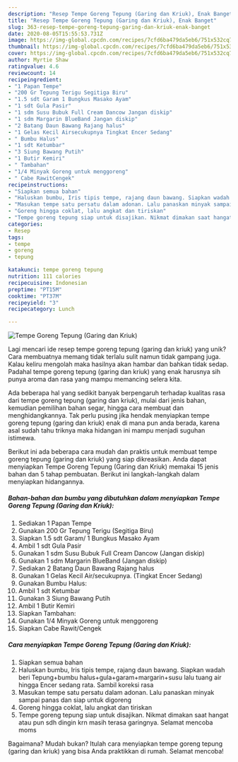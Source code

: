 ```yaml
---
description: "Resep Tempe Goreng Tepung (Garing dan Kriuk), Enak Banget"
title: "Resep Tempe Goreng Tepung (Garing dan Kriuk), Enak Banget"
slug: 363-resep-tempe-goreng-tepung-garing-dan-kriuk-enak-banget
date: 2020-08-05T15:55:53.731Z
image: https://img-global.cpcdn.com/recipes/7cfd6ba479da5eb6/751x532cq70/tempe-goreng-tepung-garing-dan-kriuk-foto-resep-utama.jpg
thumbnail: https://img-global.cpcdn.com/recipes/7cfd6ba479da5eb6/751x532cq70/tempe-goreng-tepung-garing-dan-kriuk-foto-resep-utama.jpg
cover: https://img-global.cpcdn.com/recipes/7cfd6ba479da5eb6/751x532cq70/tempe-goreng-tepung-garing-dan-kriuk-foto-resep-utama.jpg
author: Myrtie Shaw
ratingvalue: 4.6
reviewcount: 14
recipeingredient:
- "1 Papan Tempe"
- "200 Gr Tepung Terigu Segitiga Biru"
- "1.5 sdt Garam 1 Bungkus Masako Ayam"
- "1 sdt Gula Pasir"
- "1 sdm Susu Bubuk Full Cream Dancow Jangan diskip"
- "1 sdm Margarin BlueBand Jangan diskip"
- "2 Batang Daun Bawang Rajang halus"
- "1 Gelas Kecil Airsecukupnya Tingkat Encer Sedang"
- " Bumbu Halus"
- "1 sdt Ketumbar"
- "3 Siung Bawang Putih"
- "1 Butir Kemiri"
- " Tambahan"
- "1/4 Minyak Goreng untuk menggoreng"
- " Cabe RawitCengek"
recipeinstructions:
- "Siapkan semua bahan"
- "Haluskan bumbu, Iris tipis tempe, rajang daun bawang. Siapkan wadah beri Tepung+bumbu halus+gula+garam+margarin+susu lalu tuang air hingga Encer sedang rata. Sambil koreksi rasa"
- "Masukan tempe satu persatu dalam adonan. Lalu panaskan minyak sampai panas dan siap untuk digoreng"
- "Goreng hingga coklat, lalu angkat dan tiriskan"
- "Tempe goreng tepung siap untuk disajikan. Nikmat dimakan saat hangat atau pun sdh dingin krn masih terasa garingnya. Selamat mencoba moms"
categories:
- Resep
tags:
- tempe
- goreng
- tepung

katakunci: tempe goreng tepung 
nutrition: 111 calories
recipecuisine: Indonesian
preptime: "PT15M"
cooktime: "PT37M"
recipeyield: "3"
recipecategory: Lunch

---
```



![Tempe Goreng Tepung (Garing dan Kriuk)](https://img-global.cpcdn.com/recipes/7cfd6ba479da5eb6/751x532cq70/tempe-goreng-tepung-garing-dan-kriuk-foto-resep-utama.jpg)

Lagi mencari ide resep tempe goreng tepung (garing dan kriuk) yang unik? Cara membuatnya memang tidak terlalu sulit namun tidak gampang juga. Kalau keliru mengolah maka hasilnya akan hambar dan bahkan tidak sedap. Padahal tempe goreng tepung (garing dan kriuk) yang enak harusnya sih punya aroma dan rasa yang mampu memancing selera kita.

Ada beberapa hal yang sedikit banyak berpengaruh terhadap kualitas rasa dari tempe goreng tepung (garing dan kriuk), mulai dari jenis bahan, kemudian pemilihan bahan segar, hingga cara membuat dan menghidangkannya. Tak perlu pusing jika hendak menyiapkan tempe goreng tepung (garing dan kriuk) enak di mana pun anda berada, karena asal sudah tahu triknya maka hidangan ini mampu menjadi suguhan istimewa.




Berikut ini ada beberapa cara mudah dan praktis untuk membuat tempe goreng tepung (garing dan kriuk) yang siap dikreasikan. Anda dapat menyiapkan Tempe Goreng Tepung (Garing dan Kriuk) memakai 15 jenis bahan dan 5 tahap pembuatan. Berikut ini langkah-langkah dalam menyiapkan hidangannya.

<!--inarticleads1-->

##### Bahan-bahan dan bumbu yang dibutuhkan dalam menyiapkan Tempe Goreng Tepung (Garing dan Kriuk):

1. Sediakan 1 Papan Tempe
1. Gunakan 200 Gr Tepung Terigu (Segitiga Biru)
1. Siapkan 1.5 sdt Garam/ 1 Bungkus Masako Ayam
1. Ambil 1 sdt Gula Pasir
1. Gunakan 1 sdm Susu Bubuk Full Cream Dancow (Jangan diskip)
1. Gunakan 1 sdm Margarin BlueBand (Jangan diskip)
1. Sediakan 2 Batang Daun Bawang Rajang halus
1. Gunakan 1 Gelas Kecil Air/secukupnya. (Tingkat Encer Sedang)
1. Gunakan  Bumbu Halus:
1. Ambil 1 sdt Ketumbar
1. Gunakan 3 Siung Bawang Putih
1. Ambil 1 Butir Kemiri
1. Siapkan  Tambahan:
1. Gunakan 1/4 Minyak Goreng untuk menggoreng
1. Siapkan  Cabe Rawit/Cengek




<!--inarticleads2-->

##### Cara menyiapkan Tempe Goreng Tepung (Garing dan Kriuk):

1. Siapkan semua bahan
1. Haluskan bumbu, Iris tipis tempe, rajang daun bawang. Siapkan wadah beri Tepung+bumbu halus+gula+garam+margarin+susu lalu tuang air hingga Encer sedang rata. Sambil koreksi rasa
1. Masukan tempe satu persatu dalam adonan. Lalu panaskan minyak sampai panas dan siap untuk digoreng
1. Goreng hingga coklat, lalu angkat dan tiriskan
1. Tempe goreng tepung siap untuk disajikan. Nikmat dimakan saat hangat atau pun sdh dingin krn masih terasa garingnya. Selamat mencoba moms




Bagaimana? Mudah bukan? Itulah cara menyiapkan tempe goreng tepung (garing dan kriuk) yang bisa Anda praktikkan di rumah. Selamat mencoba!
